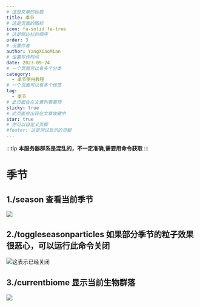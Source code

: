 ```yaml
---
# 这是文章的标题
title: 季节
# 这是页面的图标
icon: fa-solid fa-tree
# 这是侧边栏的顺序
order: 3
# 设置作者
author: YangXiaoMian
# 设置写作时间
date: 2023-09-24
# 一个页面可以有多个分类
category:
  - 季节使用教程
# 一个页面可以有多个标签
tag:
  - 季节
# 此页面会在文章列表置顶
sticky: true
# 此页面会出现在文章收藏中
star: true
# 你可以自定义页脚
#footer: 这是测试显示的页脚
---
```

:::tip
**本服务器群系是混乱的，不一定准确,需要用命令获取**
:::

# 季节

## **1./season 查看当前季节**

![](https://m1.miaomc.cn/uploads/20230924_65103155c476e.png)

## **2./toggleseasonparticles 如果部分季节的粒子效果很恶心，可以运行此命令关闭**

![这表示已经关闭](https://m1.miaomc.cn/uploads/20230924_65103222a142b.png)

## **3./currentbiome 显示当前生物群落**

![](https://m1.miaomc.cn/uploads/20230924_6510327bc81d7.png)